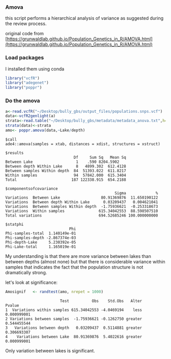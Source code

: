 ### Amova
this script performs a hierarchical analysis of variance as suggested during the review process.

original code from [https://grunwaldlab.github.io/Population_Genetics_in_R/AMOVA.html](https://grunwaldlab.github.io/Population_Genetics_in_R/AMOVA.html)

### Load packages
I installed them using conda
```r
library("vcfR")
library("adegenet")
library("poppr")
```

### Do the amova
```r
a<-read.vcfR("~/Desktop/bully_gbs/output_files/populations.snps.vcf")
data<-vcfR2genlight(a)
strata<-read.table("~/Desktop/bully_gbs/metadata/metadata_anova.txt",h=T,row.names="Sample")
strata(data)<-strata
amo<- poppr.amova(data,~Lake/depth)
```

```
$call
ade4::amova(samples = xtab, distances = xdist, structures = xstruct)

$results
                              Df     Sum Sq   Mean Sq
Between Lake                   1   	.590 8204.5902
Between depth Within Lake      8   4899.302  612.4128
Between samples Within depth  84  51393.022  611.8217
Within samples                94  57842.000  615.3404
Total                        187 122338.915  654.2188

$componentsofcovariance
                                                Sigma             %
Variations  Between Lake                  80.91369876  11.650190122
Variations  Between depth Within Lake      0.03209437   0.004621041
Variations  Between samples Within depth  -1.75936621  -0.253318673
Variations  Within samples               615.34042553  88.598507510
Total variations                         694.52685246 100.000000000

$statphi
                            Phi
Phi-samples-total  1.140149e-01
Phi-samples-depth -2.867374e-03
Phi-depth-Lake     5.230392e-05
Phi-Lake-total     1.165019e-01
```

My understanding is that there are more variance between lakes than between depths (almost none) but that there is considerable variance within samples that indicates the fact that the population structure is not dramatically strong.

let's look at significance:

```r
Amosignif   <- randtest(amo, nrepet = 1000)
```

```
                        Test          Obs    Std.Obs   Alter      Pvalue
1  Variations within samples 615.34042553 -4.0469194    less 0.000999001
2 Variations between samples  -1.75936621 -0.1262750 greater 0.544455544
3   Variations between depth   0.03209437  0.5114881 greater 0.306693307
4    Variations between Lake  80.91369876  5.4022616 greater 0.000999001
```

Only variation between lakes is significant.

